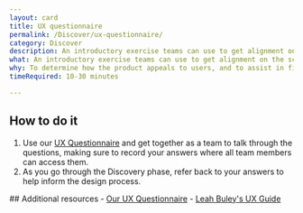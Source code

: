 ```yaml
---
layout: card
title: UX questionnaire
permalink: /Discover/ux-questionnaire/
category: Discover
description: An introductory exercise teams can use to get alignment on the scope of the project and to begin planning the user design of its components.
what: An introductory exercise teams can use to get alignment on the scope of the project and to begin planning the user design of its components.
why: To determine how the product appeals to users, and to assist in finding necessary changes before decisions have been made.
timeRequired: 10-30 minutes

---
```

## How to do it

1. Use our <a href="/ux-questionnaire">UX Questionnaire</a> and get together as a team to talk through the questions, making sure to record your answers where all team members can access them.
2. As you go through the Discovery phase, refer back to your answers to help inform the design process. 

<section class="method--section method--section--additional-resources" markdown="1">
## Additional resources
- <a href="/ux-questionnaire">Our UX Questionnaire</a>
- <a href="http://leahbuley.com/">Leah Buley's UX Guide</a>
</section>